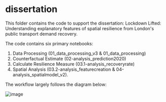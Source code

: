 # dissertation

This folder contains the code to support the dissertation: Lockdown Lifted: Understanding explanatory features of spatial resilience from London's public transport demand recovery. 

The code contains six primary notebooks: 
1. Data Processing (01_data_processing_v3 & 01_data_processing)
2. Counterfactual Estimate (02-analysis_prediction2020)
3. Calculate Resilience Measure (03.1-analysis_recoveryrate)
4. Spatial Analysis (03.2-analysis_featurecreation & 04-analysis_spatialmodel_v2). 

The workflow largely follows the diagram below:

![image](https://user-images.githubusercontent.com/72401618/130419477-922012c6-934a-4b3c-b6d9-7e7d51236366.png)
